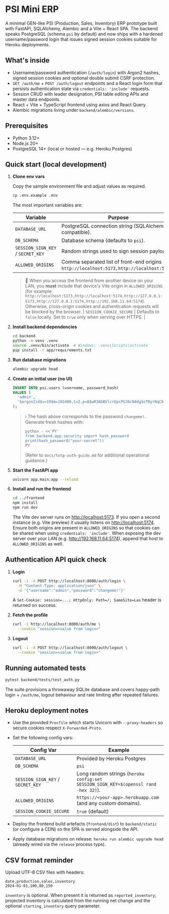 # PSI Mini ERP

A minimal GEN-like PSI (Production, Sales, Inventory) ERP prototype built with FastAPI, SQLAlchemy, Alembic and a Vite + React SPA. The backend speaks PostgreSQL (schema `psi` by default) and now ships with a hardened username/password login that issues signed session cookies suitable for Heroku deployments.

## What's inside

- Username/password authentication (`/auth/login`) with Argon2 hashes, signed session cookies and optional double submit CSRF protection.
- `GET /auth/me` + `POST /auth/logout` endpoints and a React login form that persists authentication state via `credentials: 'include'` requests.
- Session CRUD with leader designation, PSI table editing APIs and master data endpoints.
- React + Vite + TypeScript frontend using axios and React Query.
- Alembic migrations living under `backend/alembic/versions`.

## Prerequisites

- Python 3.12+
- Node.js 20+
- PostgreSQL 14+ (local or hosted — e.g. Heroku Postgres)

## Quick start (local development)

1. **Clone env vars**

   Copy the sample environment file and adjust values as required.

   ```bash
   cp .env.example .env
   ```

   The most important variables are:

   | Variable | Purpose |
   | --- | --- |
   | `DATABASE_URL` | PostgreSQL connection string (SQLAlchemy compatible). |
   | `DB_SCHEMA` | Database schema (defaults to `psi`). |
   | `SESSION_SIGN_KEY` / `SECRET_KEY` | Random strings used to sign session payloads. |
   | `ALLOWED_ORIGINS` | Comma separated list of front-end origins (e.g. `http://localhost:5173,http://localhost:5174`). |

   > 📡 When you access the frontend from another device on your LAN, you **must** include that device's Vite origin in
   > `ALLOWED_ORIGINS` (for example: `http://localhost:5173,http://localhost:5174,http://127.0.0.1:5173,http://127.0.0.1:5174,http://192.168.11.64:5174`).
   > Otherwise, cross-origin cookies and authentication requests will be blocked by the browser.
   | `SESSION_COOKIE_SECURE` | Defaults to `false` locally. Set to `true` only when serving over HTTPS. |

2. **Install backend dependencies**

   ```bash
   cd backend
   python -m venv .venv
   source .venv/bin/activate  # Windows: .venv\Scripts\activate
   pip install -r app/requirements.txt
   ```

3. **Run database migrations**

   ```bash
   alembic upgrade head
   ```

4. **Create an initial user (no UI)**

   ```sql
   INSERT INTO psi.users (username, password_hash)
   VALUES (
     'admin',
     '$argon2id$v=19$m=102400,t=2,p=8$wR3AbBVlcrEpcPGJ6cN4dg$oT0yrNqC6JGAu8Kqf5B95Q'
   );
   ```

   > ℹ️ The hash above corresponds to the password `changeme!`. Generate fresh hashes with:
   > ```bash
   > python - <<'PY'
   > from backend.app.security import hash_password
   > print(hash_password("your-secret"))
   > PY
   > ```
   > (Refer to `docs/totp-auth-guide.md` for additional operational guidance.)

5. **Start the FastAPI app**

   ```bash
   uvicorn app.main:app --reload
   ```

6. **Install and run the frontend**

   ```bash
   cd ../frontend
   npm install
   npm run dev
   ```

   The Vite dev server runs on <http://localhost:5173>. If you open a second instance (e.g. Vite preview) it usually listens on <http://localhost:5174>. Ensure both origins are present in `ALLOWED_ORIGINS` so that cookies can be shared when using `credentials: 'include'`. When exposing the dev server over your LAN (e.g. <http://192.168.11.64:5174>), append that host to `ALLOWED_ORIGINS` as well.

## Authentication API quick check

1. **Login**

   ```bash
   curl -i -X POST http://localhost:8000/auth/login \
     -H "Content-Type: application/json" \
     -d '{"username":"admin","password":"changeme!"}'
   ```

   A `Set-Cookie: session=...; HttpOnly; Path=/; SameSite=Lax` header is returned on success.

2. **Fetch the profile**

   ```bash
   curl -i http://localhost:8000/auth/me \
     --cookie "session=<value from login>"
   ```

3. **Logout**

   ```bash
   curl -i -X POST http://localhost:8000/auth/logout \
     --cookie "session=<value from login>"
   ```

## Running automated tests

```bash
pytest backend/tests/test_auth.py
```

The suite provisions a throwaway SQLite database and covers happy-path login + `/auth/me`, logout behaviour and rate limiting after repeated failures.

## Heroku deployment notes

- Use the provided `Procfile` which starts Uvicorn with `--proxy-headers` so secure cookies respect `X-Forwarded-Proto`.
- Set the following config vars:

  | Config Var | Example |
  | --- | --- |
  | `DATABASE_URL` | Provided by Heroku Postgres |
  | `DB_SCHEMA` | `psi` |
  | `SESSION_SIGN_KEY` / `SECRET_KEY` | Long random strings (`heroku config:set SESSION_SIGN_KEY=$(openssl rand -hex 32)`). |
  | `ALLOWED_ORIGINS` | `https://<your-app>.herokuapp.com` (and any custom domains). |
  | `SESSION_COOKIE_SECURE` | `true` (default) |

- Deploy the frontend build artefacts (`frontend/dist`) to `backend/static` (or configure a CDN) so the SPA is served alongside the API.
- Apply database migrations on release: `heroku run alembic upgrade head` (already wired via the `release` process type).

## CSV format reminder

Upload UTF-8 CSV files with headers:

```
date,production,sales,inventory
2024-01-01,100,80,150
```

`inventory` is optional. When present it is returned as `reported_inventory`; projected inventory is calculated from the running net change and the optional `starting_inventory` query parameter.

